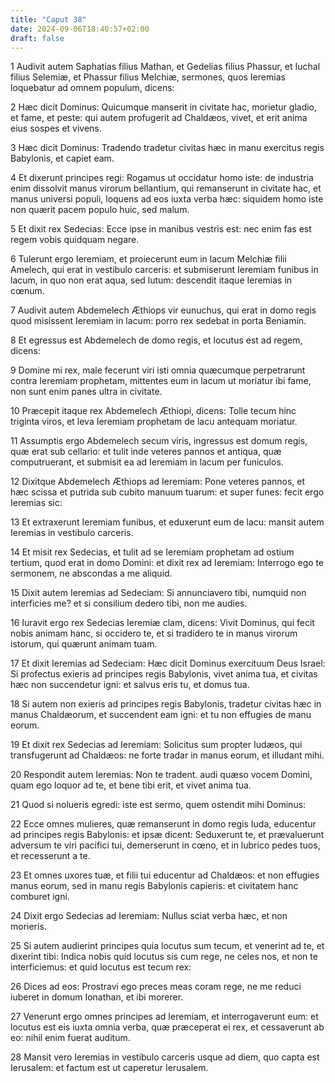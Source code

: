 ```yaml
---
title: "Caput 38"
date: 2024-09-06T18:40:57+02:00
draft: false
---
```




1 Audivit autem Saphatias filius Mathan, et Gedelias filius Phassur, et Iuchal filius Selemiæ, et Phassur filius Melchiæ, sermones, quos Ieremias loquebatur ad omnem populum, dicens:

2 Hæc dicit Dominus: Quicumque manserit in civitate hac, morietur gladio, et fame, et peste: qui autem profugerit ad Chaldæos, vivet, et erit anima eius sospes et vivens.

3 Hæc dicit Dominus: Tradendo tradetur civitas hæc in manu exercitus regis Babylonis, et capiet eam.

4 Et dixerunt principes regi: Rogamus ut occidatur homo iste: de industria enim dissolvit manus virorum bellantium, qui remanserunt in civitate hac, et manus universi populi, loquens ad eos iuxta verba hæc: siquidem homo iste non quærit pacem populo huic, sed malum.

5 Et dixit rex Sedecias: Ecce ipse in manibus vestris est: nec enim fas est regem vobis quidquam negare.

6 Tulerunt ergo Ieremiam, et proiecerunt eum in lacum Melchiæ filii Amelech, qui erat in vestibulo carceris: et submiserunt Ieremiam funibus in lacum, in quo non erat aqua, sed lutum: descendit itaque Ieremias in cœnum.

7 Audivit autem Abdemelech Æthiops vir eunuchus, qui erat in domo regis quod misissent Ieremiam in lacum: porro rex sedebat in porta Beniamin.

8 Et egressus est Abdemelech de domo regis, et locutus est ad regem, dicens:

9 Domine mi rex, male fecerunt viri isti omnia quæcumque perpetrarunt contra Ieremiam prophetam, mittentes eum in lacum ut moriatur ibi fame, non sunt enim panes ultra in civitate.

10 Præcepit itaque rex Abdemelech Æthiopi, dicens: Tolle tecum hinc triginta viros, et leva Ieremiam prophetam de lacu antequam moriatur.

11 Assumptis ergo Abdemelech secum viris, ingressus est domum regis, quæ erat sub cellario: et tulit inde veteres pannos et antiqua, quæ computruerant, et submisit ea ad Ieremiam in lacum per funiculos.

12 Dixitque Abdemelech Æthiops ad Ieremiam: Pone veteres pannos, et hæc scissa et putrida sub cubito manuum tuarum: et super funes: fecit ergo Ieremias sic:

13 Et extraxerunt Ieremiam funibus, et eduxerunt eum de lacu: mansit autem Ieremias in vestibulo carceris.

14 Et misit rex Sedecias, et tulit ad se Ieremiam prophetam ad ostium tertium, quod erat in domo Domini: et dixit rex ad Ieremiam: Interrogo ego te sermonem, ne abscondas a me aliquid.

15 Dixit autem Ieremias ad Sedeciam: Si annunciavero tibi, numquid non interficies me? et si consilium dedero tibi, non me audies.

16 Iuravit ergo rex Sedecias Ieremiæ clam, dicens: Vivit Dominus, qui fecit nobis animam hanc, si occidero te, et si tradidero te in manus virorum istorum, qui quærunt animam tuam.

17 Et dixit Ieremias ad Sedeciam: Hæc dicit Dominus exercituum Deus Israel: Si profectus exieris ad principes regis Babylonis, vivet anima tua, et civitas hæc non succendetur igni: et salvus eris tu, et domus tua.

18 Si autem non exieris ad principes regis Babylonis, tradetur civitas hæc in manus Chaldæorum, et succendent eam igni: et tu non effugies de manu eorum.

19 Et dixit rex Sedecias ad Ieremiam: Solicitus sum propter Iudæos, qui transfugerunt ad Chaldæos: ne forte tradar in manus eorum, et illudant mihi.

20 Respondit autem Ieremias: Non te tradent. audi quæso vocem Domini, quam ego loquor ad te, et bene tibi erit, et vivet anima tua.

21 Quod si nolueris egredi: iste est sermo, quem ostendit mihi Dominus:

22 Ecce omnes mulieres, quæ remanserunt in domo regis Iuda, educentur ad principes regis Babylonis: et ipsæ dicent: Seduxerunt te, et prævaluerunt adversum te viri pacifici tui, demerserunt in cœno, et in lubrico pedes tuos, et recesserunt a te.

23 Et omnes uxores tuæ, et filii tui educentur ad Chaldæos: et non effugies manus eorum, sed in manu regis Babylonis capieris: et civitatem hanc comburet igni.

24 Dixit ergo Sedecias ad Ieremiam: Nullus sciat verba hæc, et non morieris.

25 Si autem audierint principes quia locutus sum tecum, et venerint ad te, et dixerint tibi: Indica nobis quid locutus sis cum rege, ne celes nos, et non te interficiemus: et quid locutus est tecum rex:

26 Dices ad eos: Prostravi ego preces meas coram rege, ne me reduci iuberet in domum Ionathan, et ibi morerer.

27 Venerunt ergo omnes principes ad Ieremiam, et interrogaverunt eum: et locutus est eis iuxta omnia verba, quæ præceperat ei rex, et cessaverunt ab eo: nihil enim fuerat auditum.

28 Mansit vero Ieremias in vestibulo carceris usque ad diem, quo capta est Ierusalem: et factum est ut caperetur Ierusalem.


